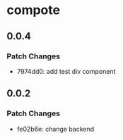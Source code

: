 # compote

## 0.0.4

### Patch Changes

- 7974dd0: add test div component

## 0.0.2

### Patch Changes

- fe02b6e: change backend
